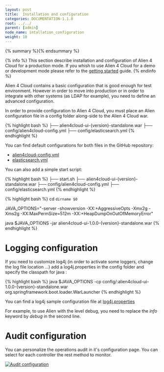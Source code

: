 ```yaml
---
layout: post
title:  Installation and configuration
categories: DOCUMENTATION-1.1.0
root: ../../
parent: [admin]
node_name: intallation_configuration
weight: 10
---
```


{% summary %}{% endsummary %}

{% info %}
This section describe installation and configuration of Alien 4 Cloud for a production mode. If you whish to use Alien 4 Cloud for a demo or development mode please refer to the [getting started](#/documentation/1.1.0/getting_started/getting_started.html) guide.
{% endinfo %}

Alien 4 Cloud contains a basic configuration that is good enough for test environment. However in order to move into production or in order to integrate with other systems (as LDAP for example), you need to define an advanced configuration.

In order to provide configuration to Alien 4 Cloud, you must place an Alien configuration file in a config folder along-side to the Alien 4 Cloud war.

{% highlight bash %}
├── alien4cloud-ui-{version}-standalone.war
├── config/alien4cloud-config.yml
├── config/elasticsearch.yml
{% endhighlight %}

You can find default configurations for both files in the GitHub repository:

* [alien4cloud-config.yml](https://github.com/alien4cloud/alien4cloud/blob/master/alien4cloud-rest-api/src/main/resources/alien4cloud-config.yml)
* [elasticsearch.yml](https://github.com/alien4cloud/alien4cloud/blob/master/alien4cloud-ui/src/main/resources/elasticsearch.yml)

You can also add a simple start script:

{% highlight bash %}
├── start.sh
├── alien4cloud-ui-{version}-standalone.war
├── config/alien4cloud-config.yml
├── config/elasticsearch.yml
{% endhighlight %}



{% highlight bash %}
cd `dirname $0`

JAVA_OPTIONS="-server -showversion -XX:+AggressiveOpts -Xmx2g -Xms2g -XX:MaxPermSize=512m -XX:+HeapDumpOnOutOfMemoryError"

java $JAVA_OPTIONS -jar alien4cloud-ui-1.0.0-{version}-standalone.war
{% endhighlight %}

# Logging configuration

If you need to customize log4j (in order to activate some loggers, change the log file location ...) add a log4j.properties in the config folder and specify the classpath for java :

{% highlight bash %}
java $JAVA_OPTIONS -cp config/:alien4cloud-ui-1.0.0-{version}-standalone.war org.springframework.boot.loader.WarLauncher
{% endhighlight %}

You can find a log4j sample configuration file at [log4j.properties](https://github.com/alien4cloud/alien4cloud/blob/master/alien4cloud-ui/src/main/resources/log4j.properties)

For example, to use Alien with the level debug, you need to replace the *info* keyword by *debug* in the second line.

# Audit configuration

You can personalize the operations audit in it's configuration page. You can select for each controller the rest method to monitor.

[![Audit configuration](../../images/admin_guide/admin-audit-configuration-page.png)](../../images/admin_guide/admin-audit-configuration-page.png)
